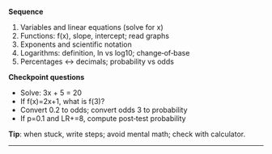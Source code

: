 
**Sequence**

1. Variables and linear equations (solve for x)
2. Functions: f(x), slope, intercept; read graphs
3. Exponents and scientific notation
4. Logarithms: definition, ln vs log10; change‑of‑base
5. Percentages ↔ decimals; probability vs odds

**Checkpoint questions**

* Solve: 3x + 5 = 20
* If f(x)=2x+1, what is f(3)?
* Convert 0.2 to odds; convert odds 3 to probability
* If p=0.1 and LR+=8, compute post‑test probability

**Tip**: when stuck, write steps; avoid mental math; check with calculator.

---
